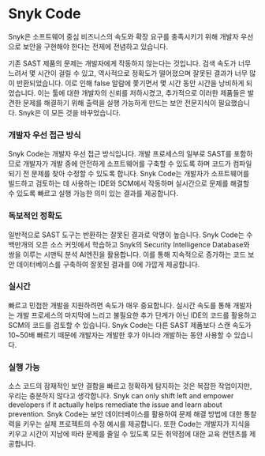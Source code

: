 # Snyk Code

Snyk은 소프트웨어 중심 비즈니스의 속도와 확장 요구를 충족시키기 위해 개발자 우선으로 보안을 구현해야 한다는 전제에 전념하고 있습니다.

기존 SAST 제품의 문제는 개발자에게 작동하지 않는다는 것입니다. 검색 속도가 너무 느려서 몇 시간이 걸릴 수 있고, 역사적으로 정확도가 떨어졌으며 잘못된 결과가 너무 많이 반환되었습니다. 이로 인해 false 알람에 쫓기면서 몇 시간 동안 시간을 낭비하게 되었습니다. 이는 툴에 대한 개발자의 신뢰를 저하시켰고, 추가적으로 이러한 제품들은 발견한 문제를 해결하기 위해 출력을 실행 가능하게 만드는 보안 전문지식이 필요했습니다. Snyk은 이 모든 것을 바꾸었습니다.

### 개발자 우선 접근 방식

Snyk Code는 개발자 우선 접근 방식입니다. 개발 프로세스의 일부로 SAST를 포함하므로 개발자가 개발 중에 안전하게 소프트웨어를 구축할 수 있도록 하며 코드가 컴파일되기 전 문제를 찾아 수정할 수 있도록 합니다. Snyk Code는 개발자가 소프트웨어를 빌드하고 검토하는 데 사용하는 IDE와 SCM에서 작동하며 실시간으로 문제를 해결할 수 있도록 빠르고 실행 가능한 의미 있는 결과를 제공합니다.

### 독보적인 정확도

일반적으로 SAST 도구는 반환하는 잘못된 결과로 악명이 높습니다. Snyk Code는 수백만개의 오픈 소스 커밋에서 학습하고 Snyk의 Security Intelligence Database와 쌍을 이루는 시맨틱 분석 AI엔진을 활용합니다. 이를 통해 지속적으로 증가하는 코드 보안 데이터베이스를 구축하여 잘못된 결과를 0에 가깝게 제공합니다.

### 실시간

빠르고 민첩한 개발을 지원하려면 속도가 매우 중요합니다. 실시간 속도를 통해 개발자는 개발 프로세스의 마지막에 느리고 불필요한 추가 단계가 아닌 IDE의 코드를 활용하고 SCM의 코드를 검토할 수 있습니다. Snyk Code는 다른 SAST 제품보다 스캔 속도가 10\~50배 빠르기 때문에 개발자는 개발한 후가 아니라 개발하는 동안 사용할 수 있습니다.

### 실행 가능

소스 코드의 잠재적인 보안 결함을 빠르고 정확하게 탐지하는 것은 복잡한 작업이지만, 우리는 충분하지 않다고 생각합니다. Snyk can only shift left and empower developers if it actually helps remediate the issue and learn about prevention. Snyk Code는 보안 데이터베이스를 활용하여 문제 해결 방법에 대한 통찰력을 키우는 실제 프로젝트의 수정 예시를 제공합니다. 또한 Code는 개발자가 지식을 키우고 시간이 지남에 따라 문제를 줄일 수 있도록 모든 취약점에 대한 교육 컨텐츠를 제공합니다.

